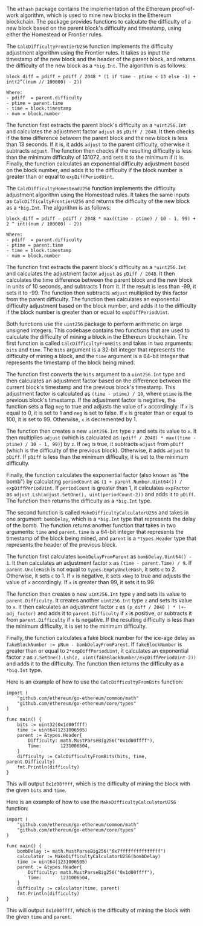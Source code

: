 The `ethash` package contains the implementation of the Ethereum proof-of-work algorithm, which is used to mine new blocks in the Ethereum blockchain. The package provides functions to calculate the difficulty of a new block based on the parent block's difficulty and timestamp, using either the Homestead or Frontier rules.

The `CalcDifficultyFrontierU256` function implements the difficulty adjustment algorithm using the Frontier rules. It takes as input the timestamp of the new block and the header of the parent block, and returns the difficulty of the new block as a `*big.Int`. The algorithm is as follows:

```
block_diff = pdiff + pdiff / 2048 * (1 if time - ptime < 13 else -1) + int(2^((num // 100000) - 2))

Where:
- pdiff  = parent.difficulty
- ptime = parent.time
- time = block.timestamp
- num = block.number
```

The function first extracts the parent block's difficulty as a `*uint256.Int` and calculates the adjustment factor `adjust` as `pDiff / 2048`. It then checks if the time difference between the parent block and the new block is less than 13 seconds. If it is, it adds `adjust` to the parent difficulty, otherwise it subtracts `adjust`. The function then checks if the resulting difficulty is less than the minimum difficulty of 131072, and sets it to the minimum if it is. Finally, the function calculates an exponential difficulty adjustment based on the block number, and adds it to the difficulty if the block number is greater than or equal to `expDiffPeriodUint`.

The `CalcDifficultyHomesteadU256` function implements the difficulty adjustment algorithm using the Homestead rules. It takes the same inputs as `CalcDifficultyFrontierU256` and returns the difficulty of the new block as a `*big.Int`. The algorithm is as follows:

```
block_diff = pdiff - pdiff / 2048 * max((time - ptime) / 10 - 1, 99) + 2 ^ int((num / 100000) - 2))

Where:
- pdiff  = parent.difficulty
- ptime = parent.time
- time = block.timestamp
- num = block.number
```

The function first extracts the parent block's difficulty as a `*uint256.Int` and calculates the adjustment factor `adjust` as `pDiff / 2048`. It then calculates the time difference between the parent block and the new block in units of 10 seconds, and subtracts 1 from it. If the result is less than -99, it sets it to -99. The function then subtracts `adjust` multiplied by this factor from the parent difficulty. The function then calculates an exponential difficulty adjustment based on the block number, and adds it to the difficulty if the block number is greater than or equal to `expDiffPeriodUint`.

Both functions use the `uint256` package to perform arithmetic on large unsigned integers. This codebase contains two functions that are used to calculate the difficulty of mining a block in the Ethereum blockchain. The first function is called `CalcDifficultyFromBits` and takes in two arguments: `bits` and `time`. The `bits` argument is a 32-bit integer that represents the difficulty of mining a block, and the `time` argument is a 64-bit integer that represents the timestamp of the block being mined.

The function first converts the `bits` argument to a `uint256.Int` type and then calculates an adjustment factor based on the difference between the current block's timestamp and the previous block's timestamp. This adjustment factor is calculated as `(time - ptime) / 10`, where `ptime` is the previous block's timestamp. If the adjustment factor is negative, the function sets a flag `neg` to true and adjusts the value of `x` accordingly. If `x` is equal to 0, it is set to 1 and `neg` is set to false. If `x` is greater than or equal to 100, it is set to 99. Otherwise, `x` is decremented by 1.

The function then creates a new `uint256.Int` type `z` and sets its value to `x`. It then multiplies `adjust` (which is calculated as `(pdiff / 2048) * max((time - ptime) / 10 - 1, 99)`) by `z`. If `neg` is true, it subtracts `adjust` from `pDiff` (which is the difficulty of the previous block). Otherwise, it adds `adjust` to `pDiff`. If `pDiff` is less than the minimum difficulty, it is set to the minimum difficulty.

Finally, the function calculates the exponential factor (also known as "the bomb") by calculating `periodCount` as `(1 + parent.Number.Uint64()) / expDiffPeriodUint`. If `periodCount` is greater than 1, it calculates `expFactor` as `adjust.Lsh(adjust.SetOne(), uint(periodCount-2))` and adds it to `pDiff`. The function then returns the difficulty as a `*big.Int` type.

The second function is called `MakeDifficultyCalculatorU256` and takes in one argument: `bombDelay`, which is a `*big.Int` type that represents the delay of the bomb. The function returns another function that takes in two arguments: `time` and `parent`. `time` is a 64-bit integer that represents the timestamp of the block being mined, and `parent` is a `*types.Header` type that represents the header of the previous block.

The function first calculates `bombDelayFromParent` as `bombDelay.Uint64() - 1`. It then calculates an adjustment factor `x` as `(time - parent.Time) / 9`. If `parent.UncleHash` is not equal to `types.EmptyUncleHash`, it sets `c` to 2. Otherwise, it sets `c` to 1. If `x` is negative, it sets `xNeg` to true and adjusts the value of `x` accordingly. If `x` is greater than 99, it sets it to 99.

The function then creates a new `uint256.Int` type `y` and sets its value to `parent.Difficulty`. It creates another `uint256.Int` type `z` and sets its value to `x`. It then calculates an adjustment factor `z` as `(p_diff / 2048 ) * (+- adj_factor)` and adds it to `parent.Difficulty` if `x` is positive, or subtracts it from `parent.Difficulty` if `x` is negative. If the resulting difficulty is less than the minimum difficulty, it is set to the minimum difficulty.

Finally, the function calculates a fake block number for the ice-age delay as `fakeBlockNumber := pNum - bombDelayFromParent`. If `fakeBlockNumber` is greater than or equal to `2*expDiffPeriodUint`, it calculates an exponential factor `z` as `z.SetOne().Lsh(z, uint(fakeBlockNumber/expDiffPeriodUint-2))` and adds it to the difficulty. The function then returns the difficulty as a `*big.Int` type.

Here is an example of how to use the `CalcDifficultyFromBits` function:

```
import (
	"github.com/ethereum/go-ethereum/common/math"
	"github.com/ethereum/go-ethereum/core/types"
)

func main() {
	bits := uint32(0x1d00ffff)
	time := uint64(1231006505)
	parent := &types.Header{
		Difficulty: math.MustParseBig256("0x1d00ffff"),
		Time:       1231006504,
	}
	difficulty := CalcDifficultyFromBits(bits, time, parent.Difficulty)
	fmt.Println(difficulty)
}
```

This will output `0x1d00ffff`, which is the difficulty of mining the block with the given `bits` and `time`.

Here is an example of how to use the `MakeDifficultyCalculatorU256` function:

```
import (
	"github.com/ethereum/go-ethereum/common/math"
	"github.com/ethereum/go-ethereum/core/types"
)

func main() {
	bombDelay := math.MustParseBig256("0x7fffffffffffffff")
	calculator := MakeDifficultyCalculatorU256(bombDelay)
	time := uint64(1231006505)
	parent := &types.Header{
		Difficulty: math.MustParseBig256("0x1d00ffff"),
		Time:       1231006504,
	}
	difficulty := calculator(time, parent)
	fmt.Println(difficulty)
}
```

This will output `0x1d00ffff`, which is the difficulty of mining the block with the given `time` and `parent`.
